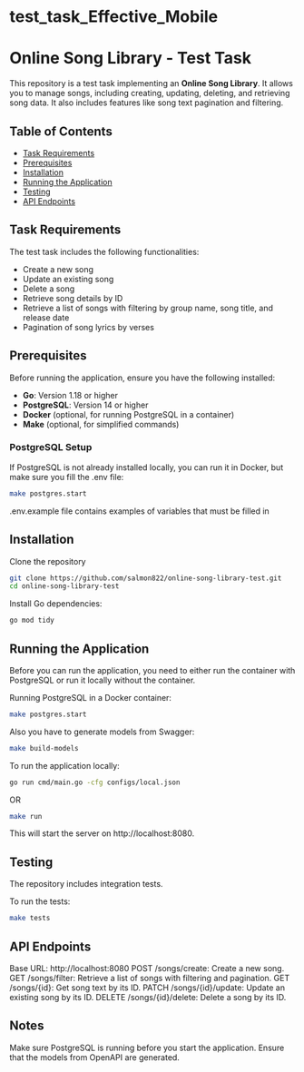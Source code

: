 # test_task_Effective_Mobile

# Online Song Library - Test Task

This repository is a test task implementing an **Online Song Library**. It allows you to manage songs, including creating, updating, deleting, and retrieving song data. It also includes features like song text pagination and filtering.

## Table of Contents

- [Task Requirements](#task-requirements)
- [Prerequisites](#prerequisites)
- [Installation](#installation)
- [Running the Application](#running-the-application)
- [Testing](#testing)
- [API Endpoints](#api-endpoints)

## Task Requirements

The test task includes the following functionalities:
- Create a new song
- Update an existing song
- Delete a song
- Retrieve song details by ID
- Retrieve a list of songs with filtering by group name, song title, and release date
- Pagination of song lyrics by verses

## Prerequisites

Before running the application, ensure you have the following installed:

- **Go**: Version 1.18 or higher
- **PostgreSQL**: Version 14 or higher
- **Docker** (optional, for running PostgreSQL in a container)
- **Make** (optional, for simplified commands)

### PostgreSQL Setup

If PostgreSQL is not already installed locally, you can run it in Docker, but make sure you fill the .env file:

```bash
make postgres.start
```

.env.example file contains examples of variables that must be filled in

## Installation

Clone the repository
```bash 
git clone https://github.com/salmon822/online-song-library-test.git
cd online-song-library-test
```

Install Go dependencies:

```bash
go mod tidy
```

## Running the Application

Before you can run the application, you need to either run the container with PostgreSQL or run it locally without the container.

Running PostgreSQL in a Docker container:
```bash
make postgres.start
```

Also you have to generate models from Swagger:
```bash
make build-models
```

To run the application locally:
```bash
go run cmd/main.go -cfg configs/local.json
```
OR
```bash
make run
```
This will start the server on http://localhost:8080.

## Testing

The repository includes integration tests.

To run the tests:
```bash
make tests
```

## API Endpoints

Base URL: http://localhost:8080
POST /songs/create: Create a new song.
GET /songs/filter: Retrieve a list of songs with filtering and pagination.
GET /songs/{id}: Get song text by its ID.
PATCH /songs/{id}/update: Update an existing song by its ID.
DELETE /songs/{id}/delete: Delete a song by its ID.


## Notes

Make sure PostgreSQL is running before you start the application.
Ensure that the models from OpenAPI are generated.
